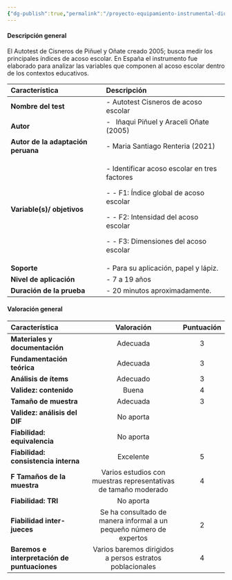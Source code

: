 ```yaml
---
{"dg-publish":true,"permalink":"/proyecto-equipamiento-instrumental-dioses/autotest-cisneros-de-acoso-escolar/","dgPassFrontmatter":true}
---
```


#### <a name="_rciewy2seujp"></a>**Descripción general**
El Autotest de Cisneros de Piñuel y Oñate creado 2005; busca medir los principales índices de acoso escolar. En España el instrumento fue elaborado para analizar las variables que componen al acoso escolar dentro de los contextos educativos.

|**Característica**|**Descripción**|
| :- | :- |
|**Nombre del test**|- Autotest Cisneros de acoso escolar|
|**Autor**|- ` `Iñaqui Piñuel y Araceli Oñate (2005)|
|**Autor de la adaptación peruana**|- Maria Santiago Renteria (2021)|
|**Variable(s)/ objetivos**|<p>- Identificar acoso escolar en tres factores</p><p>- - F1: Índice global de acoso escolar</p><p>- - F2: Intensidad del acoso escolar</p><p>- - F3: Dimensiones del acoso escolar </p>|
|**Soporte**|- Para su aplicación, papel y lápiz. |
|**Nivel de aplicación**|- 7 a 19  años|
|**Duración de la prueba**|- 20 minutos aproximadamente. |
#### <a name="_wlsmjmi3qwl7"></a>**Valoración general**

|**Característica**|**Valoración**|**Puntuación**|
| :- | :-: | :-: |
|**Materiales y documentación**|Adecuada |3|
|**Fundamentación teórica**|Adecuada|3|
|**Análisis de ítems**|Adecuado|3|
|**Validez: contenido**|Buena|4|
|**Tamaño de muestra**|Adecuada|3|
|**Validez: análisis del DIF**|No aporta||
|**Fiabilidad: equivalencia**|No aporta||
|**Fiabilidad: consistencia interna**|Excelente|5|
|**F Tamaños de la muestra**|Varios estudios con muestras representativas de tamaño moderado|4|
|**Fiabilidad: TRI**|No aporta||
|**Fiabilidad inter-jueces**|Se ha consultado de manera informal a un pequeño número de expertos|2|
|**Baremos e interpretación de puntuaciones**|Varios baremos dirigidos a persos estratos poblacionales|4|

